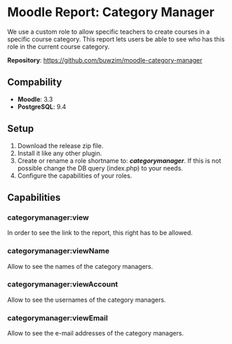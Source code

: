 # Moodle Report: Category Manager
We use a custom role to allow specific teachers to create courses in a specific course category. This report lets users be able to see who has this role in the current course category.

__Repository__: https://github.com/buwzim/moodle-category-manager

## Compability
* __Moodle__: 3.3
* __PostgreSQL__: 9.4

## Setup
1. Download the release zip file.
2. Install it like any other plugin.
3. Create or rename a role shortname to: ___categorymanager___. If this is not possible change the DB query (index.php) to your needs.
4. Configure the capabilities of your roles.

## Capabilities

### categorymanager:view
In order to see the link to the report, this right has to be allowed.

### categorymanager:viewName
Allow to see the names of the category managers.

### categorymanager:viewAccount
Allow to see the usernames of the category managers.

### categorymanager:viewEmail
Allow to see the e-mail addresses of the category managers.
